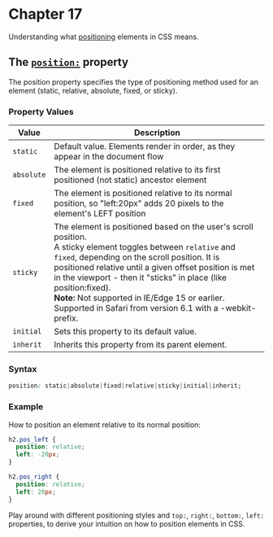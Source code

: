 # Chapter 17

Understanding what [positioning](https://developer.mozilla.org/en-US/docs/Learn/CSS/CSS_layout/Positioning) elements in CSS means.

## The [`position:`](https://developer.mozilla.org/en-US/docs/Web/CSS/position#syntax) property

The position property specifies the type of positioning method used for an element (static, relative, absolute, fixed, or sticky).

### Property Values

| Value      | Description                                                                                                                                                                                                                                                                                                                                                                                                        |
| ---------- | ------------------------------------------------------------------------------------------------------------------------------------------------------------------------------------------------------------------------------------------------------------------------------------------------------------------------------------------------------------------------------------------------------------------ |
| `static`   | Default value. Elements render in order, as they appear in the document flow                                                                                                                                                                                                                                                                                                                                       |
| `absolute` | The element is positioned relative to its first positioned (not static) ancestor element                                                                                                                                                                                                                                                                                                                           |
| `fixed`    | The element is positioned relative to its normal position, so "left:20px" adds 20 pixels to the element's LEFT position                                                                                                                                                                                                                                                                                            |
| `sticky`   | The element is positioned based on the user's scroll position. <br>A sticky element toggles between `relative` and `fixed`, depending on the scroll position. It is positioned relative until a given offset position is met in the viewport - then it "sticks" in place (like position:fixed). <br>**Note:** Not supported in IE/Edge 15 or earlier. Supported in Safari from version 6.1 with a -webkit- prefix. |
| `initial`  | Sets this property to its default value.                                                                                                                                                                                                                                                                                                                                                                           |
| `inherit`  | Inherits this property from its parent element.                                                                                                                                                                                                                                                                                                                                                                    |

### Syntax

```CSS
position: static|absolute|fixed|relative|sticky|initial|inherit;
```

### Example

How to position an element relative to its normal position:

```CSS
h2.pos_left {
  position: relative;
  left: -20px;
}

h2.pos_right {
  position: relative;
  left: 20px;
}
```

Play around with different positioning styles and `top:`, `right:`, `bottom:`, `left:` properties, to derive your intuition on how to position elements in CSS.
